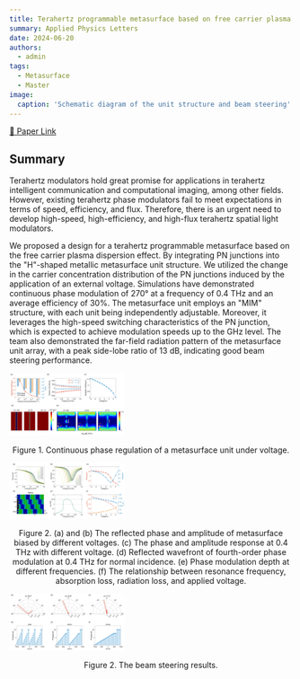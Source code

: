 ```yaml
---
title: Terahertz programmable metasurface based on free carrier plasma dispersion effect
summary: Applied Physics Letters
date: 2024-06-20
authors:
  - admin
tags:
  - Metasurface
  - Master
image:
  caption: 'Schematic diagram of the unit structure and beam steering'
---
```


[🔗 Paper Link](https://doi.org/10.1063/5.0210458)

## Summary

Terahertz modulators hold great promise for applications in terahertz intelligent communication and computational imaging, among other fields. However, existing terahertz phase modulators fail to meet expectations in terms of speed, efficiency, and flux. Therefore, there is an urgent need to develop high-speed, high-efficiency, and high-flux terahertz spatial light modulators.

We proposed a design for a terahertz programmable metasurface based on the free carrier plasma dispersion effect. By integrating PN junctions into the "H"-shaped metallic metasurface unit structure. We utilized the change in the carrier concentration distribution of the PN junctions induced by the application of an external voltage. Simulations have demonstrated continuous phase modulation of 270° at a frequency of 0.4 THz and an average efficiency of 30%. The metasurface unit employs an "MIM" structure, with each unit being independently adjustable. Moreover, it leverages the high-speed switching characteristics of the PN junction, which is expected to achieve modulation speeds up to the GHz level. The team also demonstrated the far-field radiation pattern of the metasurface unit array, with a peak side-lobe ratio of 13 dB, indicating good beam steering performance.

<img src=".\fig1.jpg" style="zoom:20%;" />

<center><p>Figure 1. Continuous phase regulation of a metasurface unit under voltage.</p></center>

<img src=".\fig2.jpg" style="zoom:20%;" />

<center><p>Figure 2. (a) and (b) The reflected phase and amplitude of metasurface biased by different voltages. (c) The phase and amplitude response at 0.4 THz with different voltage.
(d) Reflected wavefront of fourth-order phase modulation at 0.4 THz for normal incidence. (e) Phase modulation depth at different frequencies. (f) The relationship between resonance frequency, absorption loss, radiation loss, and applied voltage.</p></center>

<img src=".\fig3.jpg" style="zoom:20%;" />

<center><p>Figure 2. The beam steering results. </p></center>
